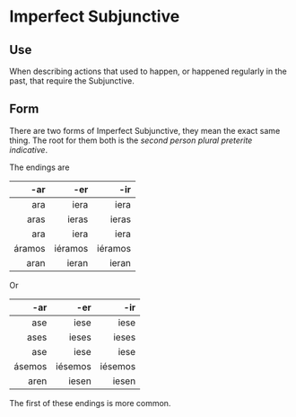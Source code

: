 Imperfect Subjunctive
=====================

Use
---
When describing actions that used to happen, or happened regularly in the past, that require the Subjunctive. 

Form
----
There are two forms of Imperfect Subjunctive, they mean the exact same thing. The root for them both is the _second person plural preterite indicative_.

The endings are

   -ar |     -er |     -ir
------:|--------:|-------:
   ara |    iera |    iera
  aras |   ieras |   ieras
   ara |    iera |    iera
áramos | iéramos | iéramos
  aran |   ieran |   ieran

Or

   -ar |     -er |     -ir
------:|--------:|-------:
   ase |    iese |    iese
  ases |   ieses |   ieses
   ase |    iese |    iese
ásemos | iésemos | iésemos
  aren |   iesen |   iesen

The first of these endings is more common.
